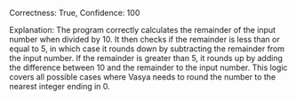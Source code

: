 Correctness: True, Confidence: 100

Explanation: The program correctly calculates the remainder of the input number when divided by 10. It then checks if the remainder is less than or equal to 5, in which case it rounds down by subtracting the remainder from the input number. If the remainder is greater than 5, it rounds up by adding the difference between 10 and the remainder to the input number. This logic covers all possible cases where Vasya needs to round the number to the nearest integer ending in 0.